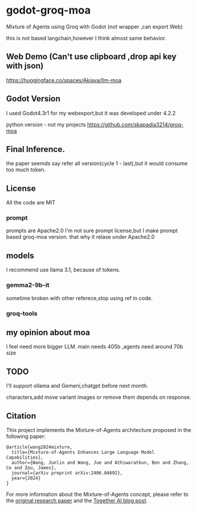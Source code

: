# godot-groq-moa
Mixture of Agents using Groq with Godot (not wrapper ,can export Web)

this is not  based langchain,however I think almost same behavior. 
## Web Demo (Can't use clipboard ,drop api key with json)
https://huggingface.co/spaces/Akjava/llm-moa

## Godot Version
I used Godot4.3r1 for my webexport,but it was developed under 4.2.2

python version - not my projects
https://github.com/skapadia3214/groq-moa

## Final Inference.
the paper seemds say refer all version(cycle 1 - last),but it would consume too much token.

## License
All the code are MIT 
### prompt
prompts are Apache2.0 
I'm not sure prompt license,but I make prompt based groq-moa version.
that why it relase under Apache2.0 

## models
I recommend use llama 3.1, because of tokens.

### gemma2-9b-it
sometime broken with other referece,stop using ref in code.
### groq-tools


## my opinion about moa
I feel need more bigger LLM.
main needs 405b ,agents need around 70b size

## TODO
I'll support ollama and Gemeni,chatgpt before next month.

characters,add move variant images or remove them depends on response.

## Citation

This project implements the Mixture-of-Agents architecture proposed in the following paper:

```
@article{wang2024mixture,
  title={Mixture-of-Agents Enhances Large Language Model Capabilities},
  author={Wang, Junlin and Wang, Jue and Athiwaratkun, Ben and Zhang, Ce and Zou, James},
  journal={arXiv preprint arXiv:2406.04692},
  year={2024}
}
```

For more information about the Mixture-of-Agents concept, please refer to the [original research paper](https://arxiv.org/abs/2406.04692) and the [Together AI blog post](https://www.together.ai/blog/together-moa).
